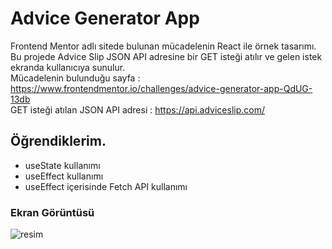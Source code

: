 # Advice Generator App
Frontend Mentor adlı sitede bulunan mücadelenin React ile örnek tasarımı.<br>
Bu projede Advice Slip JSON API adresine bir GET isteği atılır ve gelen istek ekranda kullanıcıya sunulur.<br>
Mücadelenin bulunduğu sayfa : https://www.frontendmentor.io/challenges/advice-generator-app-QdUG-13db <br>
GET isteği atılan JSON API adresi : https://api.adviceslip.com/

## Öğrendiklerim.
* useState kullanımı
* useEffect kullanımı
* useEffect içerisinde Fetch API kullanımı

### Ekran Görüntüsü
![resim](https://user-images.githubusercontent.com/58819819/209178562-09ee67c2-f892-4155-a20d-1e364dc24cf3.png)
